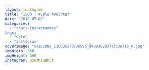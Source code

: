 ```yaml
---
layout: instagram
title: "1500 ! #velo #velotaf"
date: "2019-05-09"
categories: 
  - "trucs-instagrammes"
tags: 
  - "velo"
  - "instagram"
coverImage: "60163898_138035570686596_948839283703006716_n.jpg"
imgWidth: 360
imgHeight: 360
instagram: BxO3MiOBh5f
---
```

